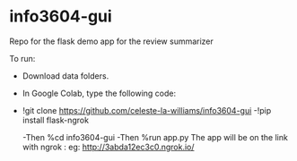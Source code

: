 # info3604-gui
Repo for the flask demo app for the review summarizer

To run:
- Download data folders.
- In Google Colab, type the following code:
- !git clone https://github.com/celeste-la-williams/info3604-gui
-!pip install flask-ngrok
  
  -Then %cd info3604-gui
  -Then %run app.py
  The app will be on the link with ngrok : eg: http://3abda12ec3c0.ngrok.io/
